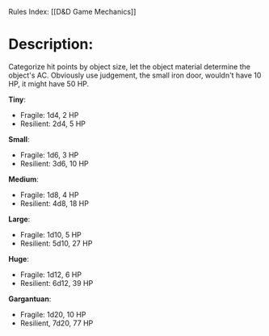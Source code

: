 Rules Index: [[D&D Game Mechanics]]

# Description: 
Categorize hit points by object size, let the object material determine the object's AC. Obviously use judgement, the small iron door, wouldn't have 10 HP, it might have 50 HP. 

**Tiny**: 
-  Fragile: 1d4, 2 HP
-  Resilient: 2d4, 5 HP

**Small**: 
-  Fragile: 1d6, 3 HP
-  Resilient: 3d6, 10 HP

**Medium**: 
-  Fragile: 1d8, 4 HP
-  Resilient: 4d8, 18 HP

**Large**: 
-  Fragile: 1d10, 5 HP
-  Resilient: 5d10, 27 HP

**Huge**:
-  Fragile: 1d12, 6 HP
-  Resilient: 6d12, 39 HP

**Gargantuan**:
-  Fragile: 1d20, 10 HP
-  Resilient, 7d20, 77 HP
